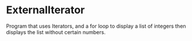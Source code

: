 # ExternalIterator

Program that uses Iterators, and a for loop to display a list of integers then displays the list without certain numbers.

